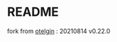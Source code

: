 # README
fork from [otelgin](https://github.com/open-telemetry/opentelemetry-go-contrib/tree/main/instrumentation/github.com/gin-gonic/gin/otelgin) : 20210814 v0.22.0